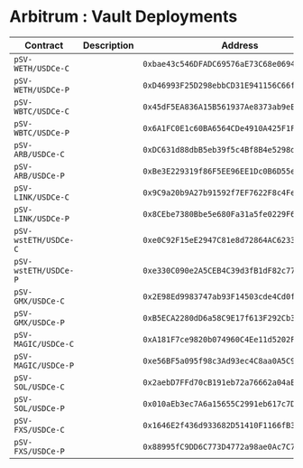 # Arbitrum : Vault Deployments

| Contract             | Description | Address                                      |                                                                              |
| -------------------- | ----------- | -------------------------------------------- | ---------------------------------------------------------------------------- |
| `pSV-WETH/USDCe-C`   |             | `0xbae43c546DFADC69576aE73C68e0694A54F08e1B` | [🔗](https://arbiscan.io/address/0xbae43c546DFADC69576aE73C68e0694A54F08e1B) |
| `pSV-WETH/USDCe-P`   |             | `0xD46993F25D298ebbCD31E941156C66f7e628A52a` | [🔗](https://arbiscan.io/address/0xD46993F25D298ebbCD31E941156C66f7e628A52a) |
| `pSV-WBTC/USDCe-C`   |             | `0x45dF5EA836A15B561937Ae8373ab9eE984aea531` | [🔗](https://arbiscan.io/address/0x45dF5EA836A15B561937Ae8373ab9eE984aea531) |
| `pSV-WBTC/USDCe-P`   |             | `0x6A1FC0E1c60BA6564CDe4910A425F1F1a1d18C1F` | [🔗](https://arbiscan.io/address/0x6A1FC0E1c60BA6564CDe4910A425F1F1a1d18C1F) |
| `pSV-ARB/USDCe-C`    |             | `0xDC631d88dbB5eb39f5c4Bf8B4e5298d098912fFf` | [🔗](https://arbiscan.io/address/0xDC631d88dbB5eb39f5c4Bf8B4e5298d098912fFf) |
| `pSV-ARB/USDCe-P`    |             | `0xBe3E229319f86F5EE96EE1Dc0B6D55e8b68a439e` | [🔗](https://arbiscan.io/address/0xBe3E229319f86F5EE96EE1Dc0B6D55e8b68a439e) |
| `pSV-LINK/USDCe-C`   |             | `0x9C9a20b9A27b91592f7EF7622F8c4Fea9f4A0C8f` | [🔗](https://arbiscan.io/address/0x9C9a20b9A27b91592f7EF7622F8c4Fea9f4A0C8f) |
| `pSV-LINK/USDCe-P`   |             | `0x8CEbe7380Bbe5e680Fa31a5fe0229F638580dbf3` | [🔗](https://arbiscan.io/address/0x8CEbe7380Bbe5e680Fa31a5fe0229F638580dbf3) |
| `pSV-wstETH/USDCe-C` |             | `0xe0C92F15eE2947C81e8d72864AC62331bAf8D77d` | [🔗](https://arbiscan.io/address/0xe0C92F15eE2947C81e8d72864AC62331bAf8D77d) |
| `pSV-wstETH/USDCe-P` |             | `0xe330C090e2A5CEB4C39d3fB1dF82c773Efa55dcF` | [🔗](https://arbiscan.io/address/0xe330C090e2A5CEB4C39d3fB1dF82c773Efa55dcF) |
| `pSV-GMX/USDCe-C`    |             | `0x2E98Ed9983747ab93F14503cde4Cd0f1EAcBD098` | [🔗](https://arbiscan.io/address/0x2E98Ed9983747ab93F14503cde4Cd0f1EAcBD098) |
| `pSV-GMX/USDCe-P`    |             | `0xB5ECA2280dD6a58C9E17f613F292Cb35E5260f21` | [🔗](https://arbiscan.io/address/0xB5ECA2280dD6a58C9E17f613F292Cb35E5260f21) |
| `pSV-MAGIC/USDCe-C`  |             | `0xA181F7ce9820b074960C4Ee11d5202F159C87AFB` | [🔗](https://arbiscan.io/address/0xA181F7ce9820b074960C4Ee11d5202F159C87AFB) |
| `pSV-MAGIC/USDCe-P`  |             | `0xe56BF5a095f98c3Ad93ec4C8aa0A5C9bA780b615` | [🔗](https://arbiscan.io/address/0xe56BF5a095f98c3Ad93ec4C8aa0A5C9bA780b615) |
| `pSV-SOL/USDCe-C`    |             | `0x2aebD7FFd70cB191eb72a76662a04aEb6A4Ee9E2` | [🔗](https://arbiscan.io/address/0x2aebD7FFd70cB191eb72a76662a04aEb6A4Ee9E2) |
| `pSV-SOL/USDCe-P`    |             | `0x010aEb3ec7A6a15655C2991eb617c7D9b64Baef0` | [🔗](https://arbiscan.io/address/0x010aEb3ec7A6a15655C2991eb617c7D9b64Baef0) |
| `pSV-FXS/USDCe-C`    |             | `0x1646E2f436d933682D51410F1166fB3989bE3522` | [🔗](https://arbiscan.io/address/0x1646E2f436d933682D51410F1166fB3989bE3522) |
| `pSV-FXS/USDCe-P`    |             | `0x88995fC9DD6C773D4772a98ae0Ac7C7dEAF858Ca` | [🔗](https://arbiscan.io/address/0x88995fC9DD6C773D4772a98ae0Ac7C7dEAF858Ca) |
